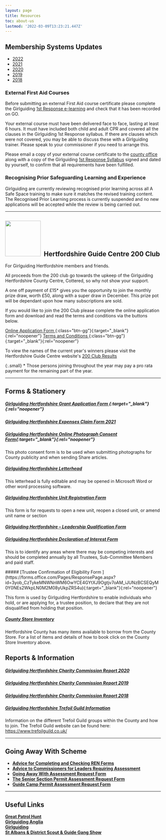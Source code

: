 ```yaml
---
layout: page
title: Resources
toc: about-us
lastmod: '2022-03-09T13:23:21.447Z'
---
```

<h2>Membership Systems Updates</h2>
<ul>
    <li><a href="/membership-system-updates/">2022</a></li>
    <li><a href="/membership-system-updates/2021/">2021</a></li>
    <li><a href="/membership-system-updates/2020/">2020</a></li>
    <li><a href="/membership-system-updates/2019/">2019</a></li>
    <li><a href="/membership-system-updates/2018/">2018</a></li>
</ul>

<h3>External First Aid Courses</h3>
<p>Before submitting an external First Aid course certificate please complete the Girlguiding <a href="https://learning.girlguiding.org.uk/login/index.php" target="_blank" rel="noopener">1st Response e-learning</a> and check that it has been recorded on GO.</p>
<p>Your external course must have been delivered face to face, lasting at least 6 hours.  It must have included both child and adult CPR and covered all the clauses in the Girlguiding 1st Response syllabus.  If there are clauses which were not covered, you may be able to discuss these with a Girlguiding trainer.  Please speak to your commissioner if you need to arrange this.</p>
<p>Please email a copy of your external course certificate to the <a href="mailto:countysec@girlguidinghertfordshire.org.uk" target="_blank" rel="noopener">county office</a> along with a copy of the Girlguiding <a href="/wp-content/uploads/2021/05/1st-response-syllabus-Nov-2020.pdf">1st Response Syllabus</a> signed and dated by yourself, to confirm that all requirements have been fulfilled.</p>

### Recognising Prior Safeguarding Learning and Experience

Girlguiding are currently reviewing recognised prior learning across all A Safe Space training to make sure it matches the revised training content. The Recognised Prior Learning process is currently suspended and no new applications will be accepted while the review is being carried out.

___

## <img loading="lazy" class="alignleft wp-image-3945" style="margin-right: 10px;" src="/wp-content/uploads/2020/12/200-Club-Logo-150x150.jpg" alt="" width="115" height="115" srcset="/wp-content/uploads/2020/12/200-Club-Logo-150x150.jpg 150w, /wp-content/uploads/2020/12/200-Club-Logo.jpg 184w" sizes="(max-width: 115px) 100vw, 115px" />Hertfordshire Guide Centre 200 Club

For Girlguiding Hertfordshire members and friends.

All proceeds from the 200 club go towards the upkeep of the Girlguiding Hertfordshire County Centre, Cottered, so why not show your support.

A one off payment of £15* gives you the opportunity to join the monthly prize draw, worth £50, along with a super draw in December. This prize pot will be dependant upon how many subscriptions are sold.

If you would like to join the 200 Club please complete the online application form and download and read the terms and conditions via the buttons below.

[Online Application Form <i class="fa fa-external-link"></i>](https://forms.office.com/Pages/ResponsePage.aspx?id=3yob_CzTykeMNWNnWM6OwZf5T0i4octErRCYrHkhHVhUMjhJOTFER1lCQ0k1S0ZVWURCRklVRUo0QS4u){:class="btn-gg"}{:target="_blank"}{:rel="noopener"} [Terms and Conditions <i class="fa fa-download"></i>](/assets/docs/2022/200_club_t_cs.docx){:class="btn-gg"}{:target="_blank"}{:rel="noopener"}

To view the names of the current year's winners please visit the Hertfordshire Guide Centre website's [200 Club Results <i class="fa fa-external-link"></i>](https://www.hertsguidecentre.co.uk/200-club.html)

{:.small}
\* Those persons joining throughout the year may pay a pro rata payment for the remaining part of the year.

___

## Forms &amp; Stationery

##### [Girlguiding Hertfordshire Grant Application Form <i class="fa fa-external-link"></i>](https://forms.office.com/Pages/ResponsePage.aspx?id=3yob_CzTykeMNWNnWM6OwRrqs7bdo19CnIwI_9Lov51UMEs3SDFBNk1XVUE1NERQTEVQT0lES1VVVy4u){:target="_blank"}{:rel="noopener"}

<h5><a href="/wp-content/uploads/2021/05/Girlguiding-Hertfordshire-Expenses-Claim-Form-2021.xlsx">Girlguiding Hertfordshire Expenses Claim Form 2021</a></h5>

##### [Girlguiding Hertfordshire Online Photograph Consent Form](https://forms.office.com/Pages/ResponsePage.aspx?id=3yob_CzTykeMNWNnWM6OwZf5T0i4octErRCYrHkhHVhUNEtGRkdCNTAzSDlJV1ZJNTZLUU9ES1EwQy4u){:target="_blank"}{:rel="noopener"}

This photo consent form is to be used when submitting photographs for County publicity and when sending Share articles.

<h5><a href="/wp-content/uploads/2021/05/Girlguiding-Hertfordshire-Letterhead.doc">Girlguiding Hertfordshire Letterhead</a></h5>
<p>This letterhead is fully editable and may be opened in Microsoft Word or other word processing software.</p>
<h5><a href="/wp-content/uploads/2021/05/Unit-Registration-Form-Oct-2020.docx">Girlguiding Hertfordshire Unit Registration Form</a></h5>
<p>This form is for requests to open a new unit, reopen a closed unit, or amend unit name or section</p>
<h5><a href="/wp-content/uploads/2021/07/Girlguiding-Hertfordshire-Leadership-Qualification-Form.docx">Girlguiding Hertfordshire &#8211; Leadership Qualification Form</a></h5>
<h5><a href="https://forms.office.com/Pages/ResponsePage.aspx?id=3yob_CzTykeMNWNnWM6OwYCE4GYtXJ9Ogtjv7oAM_iJUM0xHWVBTV1A0WkIzMzRDRzQ5VjNISUgxRy4u" target="_blank" rel="noreferrer noopener">Girlguiding Hertfordshire Declaration of Interest Form <i class="fa fa-external-link"></i></a></h5>
<p>This is to identify any areas where there may be competing interests and should be completed annually by all Trustees, Sub-Committee Members and paid staff.</p>
##### [Trustee Confirmation of Eligibility Form  <i class="fa fa-external-link"></i>](https://forms.office.com/Pages/ResponsePage.aspx?id=3yob_CzTykeMNWNnWM6OwYCE4GYtXJ9Ogtjv7oAM_iJUNzBCSEQyM0Y0NEs2WkpLN0M2M08yUkpZRS4u){:target="_blank"}{:rel="noopener"}</h5>
<p>This form is used by Girlguiding Hertfordshire to enable individuals who hold, or are applying for, a trustee position, to declare that they are not disqualified from holding that position.</p>

##### [County Store Inventory](/assets/docs/2022/cottered-county-store-inventory.pdf)

Hertfordshire County has many items available to borrow from the County Store. For a list of items and details of how to book click on the County Store Inventory above.

<h2>Reports &amp; Information</h2>
<h5><a href="/wp-content/uploads/2021/07/Financial-Statements-ye-31.12.20.pdf">Girlguiding Hertfordshire Charity Commission Report 2020</a></h5>
<h5><a href="/wp-content/uploads/2021/05/Charity-Commission-Report-2019.pdf">Girlguiding Hertfordshire Charity Commission Report 2019</a></h5>
<h5><a href="/wp-content/uploads/2021/05/Charity-Commission-Report-2018.pdf">Girlguiding Hertfordshire Charity Commission Report 2018</a></h5>
<h5><a href="/wp-content/uploads/2021/05/County-Trefoil-Guild-Information.pdf">Girlguiding Hertfordshire Trefoil Guild Information</a></h5>
<p>Information on the different Trefoil Guild groups within the County and how to join.  The Trefoil Guild website can be found here: <a href="https://www.trefoilguild.co.uk/" target="_blank" rel="noopener">https://www.trefoilguild.co.uk/</a></p>
<hr />
<h2>Going Away With Scheme</h2>
<ul>
<li><strong><a href="/wp-content/uploads/2016/03/AdviceforCompletingandCheckingRENForms.pdf" target="_blank" rel="noopener noreferrer">Advice for Completing and Checking REN Forms</a></strong></li>
<li><strong><a href="/wp-content/uploads/2016/03/CommissionersAdvicetoLeaders.pdf" target="_blank" rel="noopener noreferrer">Advice to Commissioners for Leaders Requiring Assessment</a></strong></li>
<li><strong><a href="/wp-content/uploads/2016/03/Going-Away-With-Assessment-Request-Form.pdf" target="_blank" rel="noopener">Going Away With Assessment Request Form</a></strong></li>
<li><strong><a href="/wp-content/uploads/2017/05/The-Senior-Section-Permit-Assessment-Request-Form.pdf" target="_blank" rel="noopener">The Senior Section Permit Assessment Request Form</a></strong></li>
<li><a href="/wp-content/uploads/2017/05/Guide-Camp-Permit-Assessment-Request-Form.pdf" target="_blank" rel="noopener"><strong>Guide Camp Permit Assessment Request Form</strong></a></li>
</ul>
<hr />
<h2>Useful Links</h2>
<p><strong><a href="/great-patrol-hunt/" target="_blank" rel="noopener noreferrer">Great Patrol Hunt</a></strong><br />
<strong><a href="http://www.girlguiding-anglia.org.uk/" target="_blank" rel="noopener noreferrer">Girlguiding Anglia</a></strong><br />
<strong><a href="https://www.girlguiding.org.uk/" target="_blank" rel="noopener noreferrer">Girlguiding</a><br />
<a href="https://www.stalbansgangshow.com" target="_blank" rel="noopener">St Albans &amp; District Scout &amp; Guide Gang Show </a></strong></p>
